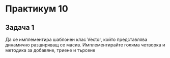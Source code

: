 # Практикум 10

## Задача 1
Да се имплементира шаблонен клас Vector, който представлява динамично разширяващ се масив. Имплементирайте голяма четворка и методика за добавяне, триене и търсене

